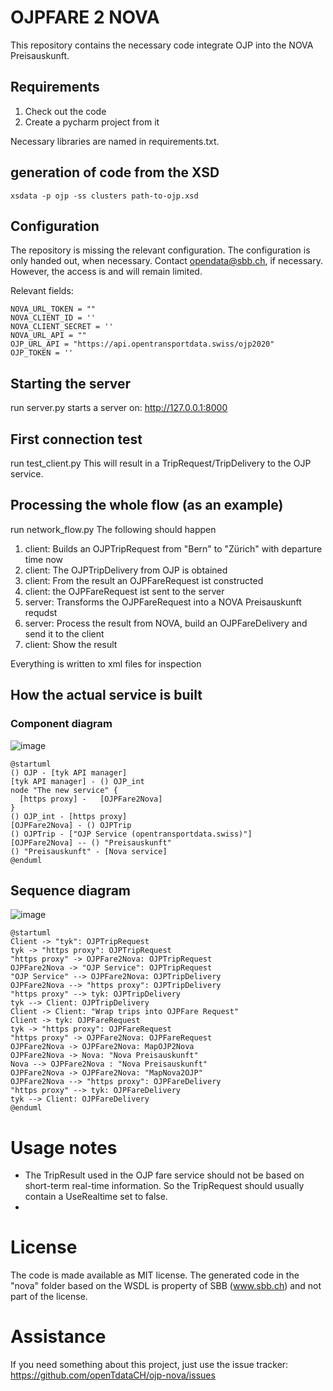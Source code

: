 # OJPFARE 2 NOVA
This repository contains the necessary code integrate OJP into the NOVA Preisauskunft.

## Requirements
1. Check out the code
2. Create a pycharm project from it

Necessary libraries are named in requirements.txt.

## generation of code from the XSD

```
xsdata -p ojp -ss clusters path-to-ojp.xsd
```
## Configuration
The repository is missing the relevant configuration.
The configuration is only handed out, when necessary. Contact opendata@sbb.ch, if necessary. However, the access is and will remain limited.

Relevant fields:
```
NOVA_URL_TOKEN = ""
NOVA_CLIENT_ID = ''
NOVA_CLIENT_SECRET = ''
NOVA_URL_API = ""
OJP_URL_API = "https://api.opentransportdata.swiss/ojp2020"
OJP_TOKEN = ''
```
## Starting the server
run server.py 
starts a server on: http://127.0.0.1:8000 

## First connection test
run test_client.py 
This will result in a TripRequest/TripDelivery to the OJP service. 

## Processing the whole flow (as an example)
run network_flow.py 
The following should happen 
1. client: Builds an OJPTripRequest from "Bern" to "Zürich" with departure time now
2. client: The OJPTripDelivery from OJP is obtained
3. client: From the result an OJPFareRequest ist constructed
4. client: the OJPFareRequest ist sent to the server
5. server: Transforms the OJPFareRequest into a NOVA Preisauskunft requdst
6. server: Process the result from NOVA, build an OJPFareDelivery and send it to the client
7. client: Show the result

Everything is written to xml files for inspection

## How the actual service is built
### Component diagram
![image](https://github.com/openTdataCH/ojp-nova/assets/24227470/b20eb8c9-6c94-4e77-8f5e-e870d59b16cf)
```
@startuml
() OJP - [tyk API manager]
[tyk API manager] - () OJP_int
node "The new service" {
  [https proxy] -   [OJPFare2Nova]
}
() OJP_int - [https proxy]
[OJPFare2Nova] - () OJPTrip
() OJPTrip - ["OJP Service (opentransportdata.swiss)"]
[OJPFare2Nova] -- () "Preisauskunft"
() "Preisauskunft" - [Nova service]
@enduml
```


## Sequence diagram

![image](https://github.com/openTdataCH/ojp-nova/assets/24227470/ffc5e9be-bac9-4ca3-8da2-1dbd16516b02)

```
@startuml
Client -> "tyk": OJPTripRequest
tyk -> "https proxy": OJPTripRequest
"https proxy" -> OJPFare2Nova: OJPTripRequest
OJPFare2Nova -> "OJP Service": OJPTripRequest
"OJP Service" --> OJPFare2Nova: OJPTripDelivery
OJPFare2Nova --> "https proxy": OJPTripDelivery
"https proxy" --> tyk: OJPTripDelivery
tyk --> Client: OJPTripDelivery
Client -> Client: "Wrap trips into OJPFare Request"
Client -> tyk: OJPFareRequest
tyk -> "https proxy": OJPFareRequest
"https proxy" -> OJPFare2Nova: OJPFareRequest
OJPFare2Nova -> OJPFare2Nova: MapOJP2Nova
OJPFare2Nova -> Nova: "Nova Preisauskunft"
Nova --> OJPFare2Nova : "Nova Preisauskunft"
OJPFare2Nova -> OJPFare2Nova: "MapNova2OJP"
OJPFare2Nova --> "https proxy": OJPFareDelivery
"https proxy" --> tyk: OJPFareDelivery
tyk --> Client: OJPFareDelivery
@enduml
```

# Usage notes
* The TripResult used in the OJP fare service should not be based on short-term real-time information. So the TripRequest should usually contain a UseRealtime set to false.
* 
# License 
The code is made available as MIT license. The generated code in the "nova" folder based on the WSDL is property of SBB (www.sbb.ch) and not part of the license.
# Assistance
If you need something about this project, just use the issue tracker: https://github.com/openTdataCH/ojp-nova/issues

